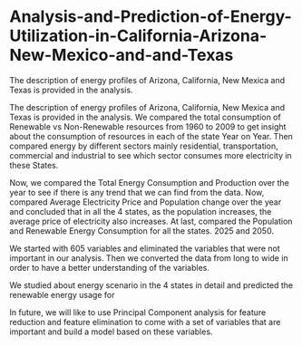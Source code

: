# Analysis-and-Prediction-of-Energy-Utilization-in-California-Arizona-New-Mexico-and-and-Texas
The description of energy profiles of Arizona, California, New Mexica and Texas is provided in the analysis.

The description of energy profiles of Arizona, California, New Mexica and Texas is provided in the analysis. We compared the total consumption of Renewable vs Non-Renewable resources from 1960 to 2009 to get insight about the consumption of resources in each of the state Year on Year. Then compared energy by different sectors mainly residential, transportation, commercial and industrial to see which sector consumes more electricity in these States.

Now, we compared the Total Energy Consumption and Production over the year to see if there is any trend that we can find from the data. Now, compared Average Electricity Price and Population change over the year and concluded that in all the 4 states, as the population increases, the average price of electricity also increases. At last, compared the Population and Renewable Energy Consumption for all the states.
 2025 and 2050.

We started with 605 variables and eliminated the variables that were not important in our analysis. Then we converted the data from long to wide in order to have a better understanding of the variables.

We studied about energy scenario in the 4 states in detail and predicted the renewable energy usage for

In future, we will like to use Principal Component analysis for feature reduction and feature elimination to come with a set of variables that are important and build a model based on these variables.
